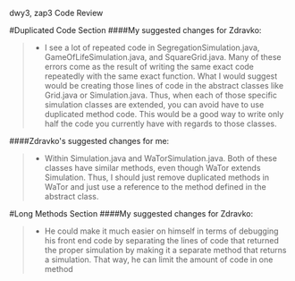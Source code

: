 dwy3, zap3 Code Review

#Duplicated Code Section
####My suggested changes for Zdravko:
> - I see a lot of repeated code in SegregationSimulation.java, GameOfLifeSimulation.java, and SquareGrid.java. Many of these errors come as the result of writing the same exact code repeatedly with the same exact function. What I would suggest would be creating those lines of code in the abstract classes like Grid.java or Simulation.java. Thus, when each of those specific simulation classes are extended, you can avoid have to use duplicated method code. This would be a good way to write only half the code you currently have with regards to those classes.

####Zdravko's suggested changes for me:
> - Within Simulation.java and WaTorSimulation.java. Both of these classes have similar methods, even though WaTor extends Simulation. Thus, I should just remove duplicated methods in WaTor and just use a reference to the method defined in the abstract class.

#Long Methods Section
####My suggested changes for Zdravko:
> - He could make it much easier on himself in terms of debugging his front end code by separating the lines of code that returned the proper simulation by making it a separate method that returns a simulation. That way, he can limit the amount of code in one method

